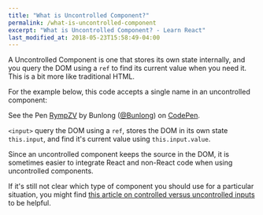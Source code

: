 ```yaml
---
title: "What is Uncontrolled Component?"
permalink: /what-is-uncontrolled-component
excerpt: "What is Uncontrolled Component? - Learn React"
last_modified_at: 2018-05-23T15:58:49-04:00
---
```


A Uncontrolled Component is one that stores its own state internally, and you query the DOM using a `ref` to find its current value when you need it. This is a bit more like traditional HTML.

For the example below, this code accepts a single name in an uncontrolled component:

<p data-height="265" data-theme-id="0" data-slug-hash="RympZV" data-default-tab="js,result" data-user="Bunlong" data-embed-version="2" data-pen-title="RympZV" class="codepen">See the Pen <a href="https://codepen.io/Bunlong/pen/RympZV/">RympZV</a> by Bunlong (<a href="https://codepen.io/Bunlong">@Bunlong</a>) on <a href="https://codepen.io">CodePen</a>.</p>
<script async src="https://static.codepen.io/assets/embed/ei.js"></script>

`<input>` query the DOM using a `ref`, stores the DOM in its own state `this.input`, and find it's current value using `this.input.value`.

Since an uncontrolled component keeps the source in the DOM, it is sometimes easier to integrate React and non-React code when using uncontrolled components.

If it's still not clear which type of component you should use for a particular situation, you might find [this article on controlled versus uncontrolled inputs](https://goshakkk.name/controlled-vs-uncontrolled-inputs-react) to be helpful.
